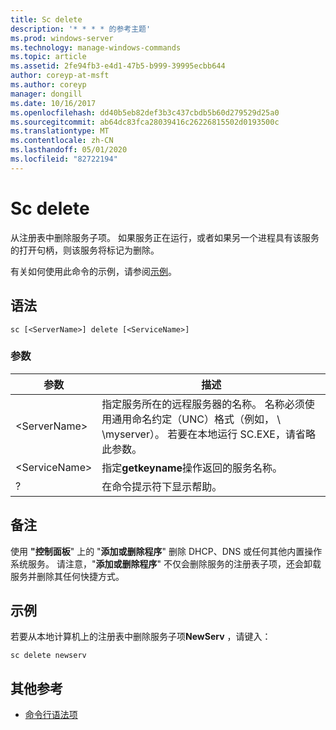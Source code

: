 ```yaml
---
title: Sc delete
description: '* * * * 的参考主题'
ms.prod: windows-server
ms.technology: manage-windows-commands
ms.topic: article
ms.assetid: 2fe94fb3-e4d1-47b5-b999-39995ecbb644
author: coreyp-at-msft
ms.author: coreyp
manager: dongill
ms.date: 10/16/2017
ms.openlocfilehash: dd40b5eb82def3b3c437cbdb5b60d279529d25a0
ms.sourcegitcommit: ab64dc83fca28039416c26226815502d0193500c
ms.translationtype: MT
ms.contentlocale: zh-CN
ms.lasthandoff: 05/01/2020
ms.locfileid: "82722194"
---
```

# <a name="sc-delete"></a>Sc delete



从注册表中删除服务子项。 如果服务正在运行，或者如果另一个进程具有该服务的打开句柄，则该服务将标记为删除。

有关如何使用此命令的示例，请参阅[示例](#examples)。

## <a name="syntax"></a>语法

```
sc [<ServerName>] delete [<ServiceName>]
```

### <a name="parameters"></a>参数

|参数|描述|
|---------|-----------|
|\<ServerName>|指定服务所在的远程服务器的名称。 名称必须使用通用命名约定（UNC）格式（例如， \\ \\myserver）。 若要在本地运行 SC.EXE，请省略此参数。|
|\<ServiceName>|指定**getkeyname**操作返回的服务名称。|
|?|在命令提示符下显示帮助。|

## <a name="remarks"></a>备注

使用 **"控制面板**" 上的 "**添加或删除程序**" 删除 DHCP、DNS 或任何其他内置操作系统服务。 请注意，"**添加或删除程序**" 不仅会删除服务的注册表子项，还会卸载服务并删除其任何快捷方式。

## <a name="examples"></a>示例

若要从本地计算机上的注册表中删除服务子项**NewServ** ，请键入：
```
sc delete newserv
```

## <a name="additional-references"></a>其他参考

- [命令行语法项](command-line-syntax-key.md)